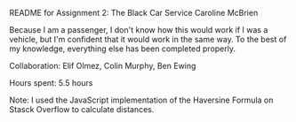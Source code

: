 README for Assignment 2: The Black Car Service
Caroline McBrien


Because I am a passenger, I don't know how this would work if I was a vehicle, but I'm confident that it would work in the same way. To the best of my knowledge, everything else has been completed properly.

Collaboration: Elif Olmez, Colin Murphy, Ben Ewing

Hours spent: 5.5 hours

Note: I used the JavaScript implementation of the Haversine Formula on Stasck Overflow to calculate distances.